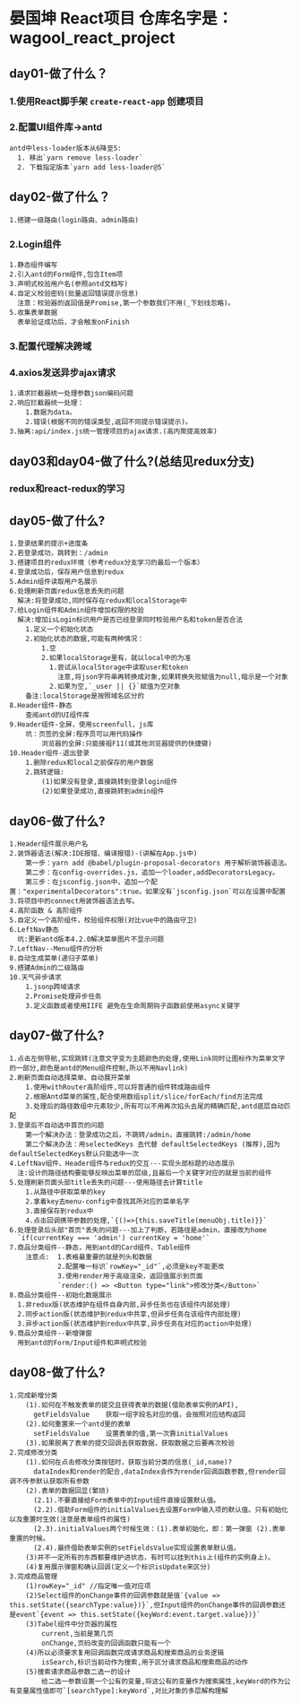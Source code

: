 # 晏国坤 React项目    仓库名字是：wagool_react_project

## day01-做了什么？
### 1.使用React脚手架 `create-react-app` 创建项目
### 2.配置UI组件库->antd
    antd中less-loader版本从6降至5:
      1. 移出`yarn remove less-loader`
      2. 下载指定版本`yarn add less-loader@5`
      
## day02-做了什么？
    1.搭建一级路由(login路由、admin路由)
### 2.Login组件
    1.静态组件编写
    2.引入antd的Form组件,包含Item项
    3.声明式校验用户名(参照antd文档写)
    4.自定义校验密码(批量返回错误提示信息)
      注意：校验器的返回值是Promise,第一个参数我们不用(_下划线忽略)。
    5.收集表单数据
      表单验证成功后，才会触发onFinish
### 3.配置代理解决跨域
### 4.axios发送异步ajax请求
    1.请求拦截器统一处理参数json编码问题
    2.响应拦截器统一处理：
        1.数据为data。
        2.错误(根据不同的错误类型,返回不同提示错误提示)。
    3.抽离:api/index.js统一管理项目的ajax请求.(高内聚提高效率)

## day03和day04-做了什么?(总结见redux分支)
### redux和react-redux的学习

## day05-做了什么?
```shell
1.登录结果的提示+进度条
2.若登录成功，跳转到：/admin
3.搭建项目的redux环境（参考redux分支学习的最后一个版本）
4.登录成功后，保存用户信息到redux
5.Admin组件读取用户名展示
6.处理刷新页面redux信息丢失的问题
  解决:将登录成功,同时保存在redux和localStorage中
7.给Login组件和Admin组件增加权限的校验
  解决:增加isLogin标识用户是否已经登录同时校验用户名和token是否合法
    1.定义一个初始化状态
    2.初始化状态的数据,可能有两种情况：
        1.空 
        2.如果localStorage里有，就以local中的为准
          1.尝试从localStorage中读取user和token
            注意,将json字符串再转换成对象,如果转换失败赋值为null,暗示是一个对象
          2.如果为空,`_user || {}`赋值为空对象
    备注:localStorage是按照域名区分的
8.Header组件-静态
    查阅antd的UI组件库
9.Header组件-全屏，使用screenfull，js库
    坑：页签的全屏:程序员可以用代码操作
        浏览器的全屏:只能接祖F11(或其他浏览器提供的快捷键)
10.Header组件-退出登录
    1.删除redux和local之前保存的用户数据
    2.跳转逻辑:
        (1)如果没有登录,直接跳转到登录login组件
        (2)如果登录成功,直接跳转到admin组件
```
## day06-做了什么?
```shell
1.Header组件展示用户名
2.装饰器语法(解决:IDE报错、编译报错)-(讲解在App.js中)
    第一步：yarn add @babel/plugin-proposal-decorators 用于解析装饰器语法。
    第二步：在config-overrides.js，追加一个loader,addDecoratorsLegacy。
    第三步：在jsconfig.json中，追加一个配置："experimentalDecorators":true。如果没有`jsconfig.json`可以在设置中配置
3.将项目中的connect用装饰器语法去写。
4.高阶函数 & 高阶组件
5.自定义一个高阶组件，校验组件权限(对比vue中的路由守卫)
6.LeftNav静态
  坑:更新antd版本4.2.0解决菜单图片不显示问题
7.LeftNav--Menu组件的分析
8.自动生成菜单(递归子菜单)
9.搭建Admin的二级路由
10.天气异步请求
    1.jsonp跨域请求
    2.Promise处理异步任务
    3.定义函数或者使用IIFE 避免在生命周期钩子函数前使用async关键字
```
## day07-做了什么?
```shell
1.点击左侧导航,实现跳转(注意文字变为主题颜色的处理,使用Link同时让图标作为菜单文字的一部分,颜色是antd的Menu组件控制,所以不用Navlink)
2.刷新页面自动选择菜单、自动展开菜单
    1.使用withRouter高阶组件,可以将普通的组件转成路由组件
    2.根据Antd菜单的属性,配合使用数组split/slice/forEach/find方法完成
    3.处理后的路径数组中元素较少,所有可以不用再次掐头去尾的精确匹配,antd底层自动匹配
3.登录后不自动选中首页的问题
    第一个解决办法：登录成功之后，不跳转/admin，直接跳转:/admin/home
    第二个解决办法：用selectedKeys 去代替 defaultSelectedKeys (推荐),因为defaultSelectedKeys默认只能选中一次
4.LeftNav组件、Header组件与redux的交互---实现头部标题的动态展示
  注:设计的路径结构要能够反映出菜单的层级,且最后一个关键字对应的就是当前的组件
5.处理刷新页面头部title丢失的问题---使用路径去计算title
    1.从路径中获取菜单的key
    2.拿着key去menu-config中查找其所对应的菜单名字
    3.直接保存到redux中
    4.点击回调携带参数的处理,`{()=>{this.saveTitle(menuObj.title)}}`
6.处理登录后头部"首页"丢失的问题---加上了判断，若路径是admin，直接改为home
  `if(currentKey === 'admin') currentKey = 'home'`
7.商品分类组件--静态，用到antd的Card组件、Table组件
    注意点:  1.表格最重要的就是列头和数据
            2.配置唯一标识`rowKey="_id"`,必须是key不能更改
            3.使用render用于高级渲染，返回值展示到页面
            `render:() => <Button type="link">修改分类</Button>`
8.商品分类组件--初始化数据展示
  1.非redux版(状态维护在组件自身内部,异步任务也在该组件内部处理)
  2.同步action版(状态维护到redux中共享,但异步任务在该组件内部处理)
  3.异步action版(状态维护到redux中共享,异步任务在对应的action中处理)
9.商品分类组件--新增弹窗
  用到antd的Form/Input组件和声明式校验
```
## day08-做了什么?
```shell
1.完成新增分类
    (1).如何在不触发表单的提交且获得表单的数据(借助表单实例的API),
      getFieldsValue	获取一组字段名对应的值，会按照对应结构返回
    (2).如何重置来一个antd里的表单
      setFieldsValue	设置表单的值,第一次靠initialValues
    (3).如果脱离了表单的提交回调去获取数据，获取数据之后要再次校验
2.完成修改分类
    (1).如何在点击修改分类按钮时，获取当前分类的信息(_id,name)?
      dataIndex和render的配合,dataIndex会作为render回调函数参数,但render回调不传参默认获取所有参数
    (2).表单的数据回显(繁琐)
      (2.1).不要直接给Form表单中的Input组件直接设置默认值。
      (2.2).借助Form组件的initialValues去设置Form中输入项的默认值。只有初始化以及重置时生效(注意是表单组件的属性)
      (2.3).initialValues两个时候生效：(1).表单初始化，即：第一弹窗 (2).表单重置的时候。
      (2.4).最终借助表单实例的setFieldsValue实现设置表单默认值。
    (3)并不一定所有的东西都要维护进状态，有时可以挂到this上(组件的实例身上)。
    (4)复用展示弹窗和确认回调(定义一个标识isUpdate来区分)
3.完成商品管理
    (1)rowKey="_id" //指定唯一值对应项
    (2)Select组件的onChange事件的回调参数就是值`{value => this.setState({searchType:value})}`,但Input组件的onChange事件的回调参数还是event`{event => this.setState({keyWord:event.target.value})}`
    (3)Tabel组件中分页器的属性
        current,当前是第几页
        onChange,页码改变的回调函数只能有一个
    (4)所以必须要求复用回调函数完成请求商品和搜索商品的业务逻辑
        isSearch,标识当前动作为搜索,用于区分请求商品和搜索商品的动作
    (5)搜索请求商品参数二选一的设计
        给二选一参数设置一个公有的变量,将这公有的变量作为搜索属性,keyWord的作为公有变量属性值即可`[searchType]:keyWord`,对比对象的多层解构理解
```
